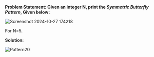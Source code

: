 __Problem Statement: Given an integer N, print the _Symmetric Butterfly Pattern_, Given below:__

![Screenshot 2024-10-27 174218](https://github.com/user-attachments/assets/cda8f5ff-4f55-4c31-86dd-895b34a972de)

For N=5.

__Solution:__

![Pattern20](https://github.com/user-attachments/assets/bdf112e0-de73-4c97-9033-eb53d6ecf4c8)
